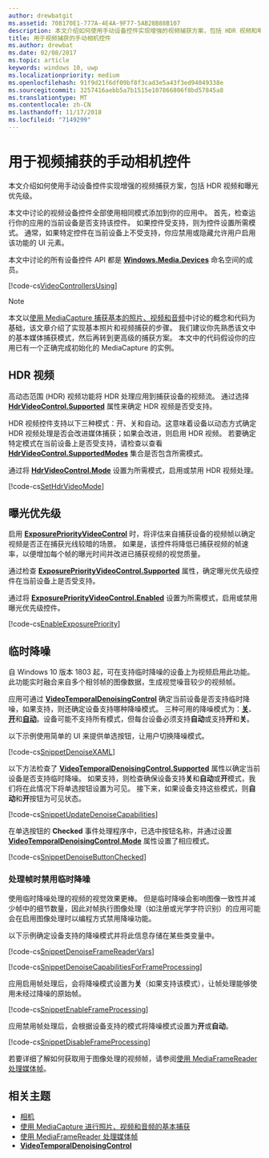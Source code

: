 ```yaml
---
author: drewbatgit
ms.assetid: 708170E1-777A-4E4A-9F77-5AB28B88B107
description: 本文介绍如何使用手动设备控件实现增强的视频捕获方案，包括 HDR 视频和曝光优先级。
title: 用于视频捕获的手动相机控件
ms.author: drewbat
ms.date: 02/08/2017
ms.topic: article
keywords: windows 10, uwp
ms.localizationpriority: medium
ms.openlocfilehash: 91f9d21f6df09bf8f3cad3e5a43f3ed94049338e
ms.sourcegitcommit: 3257416aebb5a7b1515e107866806f8bd57845a8
ms.translationtype: MT
ms.contentlocale: zh-CN
ms.lasthandoff: 11/17/2018
ms.locfileid: "7149299"
---
```

# <a name="manual-camera-controls-for-video-capture"></a>用于视频捕获的手动相机控件



本文介绍如何使用手动设备控件实现增强的视频捕获方案，包括 HDR 视频和曝光优先级。

本文中讨论的视频设备控件全部使用相同模式添加到你的应用中。 首先，检查运行你的应用的当前设备是否支持该控件。 如果控件受支持，则为控件设置所需模式。 通常，如果特定控件在当前设备上不受支持，你应禁用或隐藏允许用户启用该功能的 UI 元素。

本文中讨论的所有设备控件 API 都是 [**Windows.Media.Devices**](https://msdn.microsoft.com/library/windows/apps/br206902) 命名空间的成员。

[!code-cs[VideoControllersUsing](./code/BasicMediaCaptureWin10/cs/MainPage.xaml.cs#SnippetVideoControllersUsing)]

> [!NOTE] 
> 本文以[使用 MediaCapture 捕获基本的照片、视频和音频](basic-photo-video-and-audio-capture-with-MediaCapture.md)中讨论的概念和代码为基础，该文章介绍了实现基本照片和视频捕获的步骤。 我们建议你先熟悉该文中的基本媒体捕获模式，然后再转到更高级的捕获方案。 本文中的代码假设你的应用已有一个正确完成初始化的 MediaCapture 的实例。

## <a name="hdr-video"></a>HDR 视频

高动态范围 (HDR) 视频功能将 HDR 处理应用到捕获设备的视频流。 通过选择 [**HdrVideoControl.Supported**](https://msdn.microsoft.com/library/windows/apps/dn926682) 属性来确定 HDR 视频是否受支持。

HDR 视频控件支持以下三种模式：开、关和自动。这意味着设备以动态方式确定 HDR 视频处理是否会改进媒体捕获；如果会改进，则启用 HDR 视频。 若要确定特定模式在当前设备上是否受支持，请检查以查看 [**HdrVideoControl.SupportedModes**](https://msdn.microsoft.com/library/windows/apps/dn926683) 集合是否包含所需模式。

通过将 [**HdrVideoControl.Mode**](https://msdn.microsoft.com/library/windows/apps/dn926681) 设置为所需模式，启用或禁用 HDR 视频处理。

[!code-cs[SetHdrVideoMode](./code/BasicMediaCaptureWin10/cs/MainPage.xaml.cs#SnippetSetHdrVideoMode)]

## <a name="exposure-priority"></a>曝光优先级

启用 [**ExposurePriorityVideoControl**](https://msdn.microsoft.com/library/windows/apps/dn926644) 时，将评估来自捕获设备的视频帧以确定视频是否正在捕获光线较暗的场景。 如果是，该控件将降低已捕获视频的帧速率，以便增加每个帧的曝光时间并改进已捕获视频的视觉质量。

通过检查 [**ExposurePriorityVideoControl.Supported**](https://msdn.microsoft.com/library/windows/apps/dn926647) 属性，确定曝光优先级控件在当前设备上是否受支持。

通过将 [**ExposurePriorityVideoControl.Enabled**](https://msdn.microsoft.com/library/windows/apps/dn926646) 设置为所需模式，启用或禁用曝光优先级控件。

[!code-cs[EnableExposurePriority](./code/BasicMediaCaptureWin10/cs/MainPage.xaml.cs#SnippetEnableExposurePriority)]

## <a name="temporal-denoising"></a>临时降噪
自 Windows 10 版本 1803 起，可在支持临时降噪的设备上为视频启用此功能。 此功能实时融合来自多个相邻帧的图像数据，生成视觉噪音较少的视频帧。

应用可通过 [**VideoTemporalDenoisingControl**](https://docs.microsoft.com/uwp/api/windows.media.devices.videotemporaldenoisingcontrol) 确定当前设备是否支持临时降噪，如果支持，则还确定设备支持哪种降噪模式。 三种可用的降噪模式为：[**关**](https://docs.microsoft.com/uwp/api/windows.media.devices.videotemporaldenoisingmode)、[**开**](https://docs.microsoft.com/uwp/api/windows.media.devices.videotemporaldenoisingmode)和[**自动**](https://docs.microsoft.com/uwp/api/windows.media.devices.videotemporaldenoisingmode)。设备可能不支持所有模式，但每台设备必须支持**自动**或支持**开**和**关**。

以下示例使用简单的 UI 来提供单选按钮，让用户切换降噪模式。

[!code-cs[SnippetDenoiseXAML](./code/BasicMediaCaptureWin10/cs/MainPage.xaml#SnippetDenoiseXAML)]

以下方法检查了 [**VideoTemporalDenoisingControl.Supported**](https://docs.microsoft.com/uwp/api/windows.media.devices.videotemporaldenoisingcontrol.supported) 属性以确定当前设备是否支持临时降噪。 如果支持，则检查确保设备支持**关**和**自动**或**开**模式，我们将在此情况下将单选按钮设置为可见。 接下来，如果设备支持这些模式，则**自动**和**开**按钮为可见状态。

[!code-cs[SnippetUpdateDenoiseCapabilities](./code/BasicMediaCaptureWin10/cs/MainPage.ManualControls.xaml.cs#SnippetUpdateDenoiseCapabilities)]

在单选按钮的 **Checked** 事件处理程序中，已选中按钮名称，并通过设置 [**VideoTemporalDenoisingControl.Mode**](https://docs.microsoft.com/uwp/api/windows.media.devices.videotemporaldenoisingcontrol.mode) 属性设置了相应模式。

[!code-cs[SnippetDenoiseButtonChecked](./code/BasicMediaCaptureWin10/cs/MainPage.ManualControls.xaml.cs#SnippetDenoiseButtonChecked)]

### <a name="disabling-temporal-denoising-while-processing-frames"></a>处理帧时禁用临时降噪
使用临时降噪处理的视频的视觉效果更棒。 但是临时降噪会影响图像一致性并减少帧中的细节数量，因此对帧执行图像处理（如注册或光学字符识别）的应用可能会在启用图像处理时以编程方式禁用降噪功能。

以下示例确定设备支持的降噪模式并将此信息存储在某些类变量中。

[!code-cs[SnippetDenoiseFrameReaderVars](./code/BasicMediaCaptureWin10/cs/MainPage.ManualControls.xaml.cs#SnippetDenoiseFrameReaderVars)]

[!code-cs[SnippetDenoiseCapabilitiesForFrameProcessing](./code/BasicMediaCaptureWin10/cs/MainPage.ManualControls.xaml.cs#SnippetDenoiseCapabilitiesForFrameProcessing)]

应用启用帧处理后，会将降噪模式设置为**关**（如果支持该模式），让帧处理能够使用未经过降噪的原始帧。

[!code-cs[SnippetEnableFrameProcessing](./code/BasicMediaCaptureWin10/cs/MainPage.ManualControls.xaml.cs#SnippetEnableFrameProcessing)]

应用禁用帧处理后，会根据设备支持的模式将降噪模式设置为**开**或**自动**。

[!code-cs[SnippetDisableFrameProcessing](./code/BasicMediaCaptureWin10/cs/MainPage.ManualControls.xaml.cs#SnippetDisableFrameProcessing)]

若要详细了解如何获取用于图像处理的视频帧，请参阅[使用 MediaFrameReader 处理媒体帧](process-media-frames-with-mediaframereader.md)。

## <a name="related-topics"></a>相关主题

* [相机](camera.md)
* [使用 MediaCapture 进行照片、视频和音频的基本捕获](basic-photo-video-and-audio-capture-with-MediaCapture.md)
* [使用 MediaFrameReader 处理媒体帧](process-media-frames-with-mediaframereader.md)
*  [**VideoTemporalDenoisingControl**](https://docs.microsoft.com/uwp/api/windows.media.devices.videotemporaldenoisingcontrol)
 




